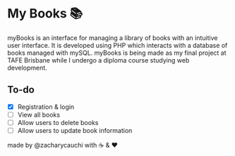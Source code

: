 # **My Books** :books:
myBooks is an interface for managing a library of books with an intuitive user interface. It is developed using PHP which interacts with a database of books managed with mySQL.
myBooks is being made as my final project at TAFE Brisbane while I undergo a diploma course studying web development.

## To-do

- [x] Registration & login
- [ ] View all books
- [ ] Allow users to delete books
- [ ] Allow users to update book information

made by @zacharycauchi with :coffee: & :heart:
